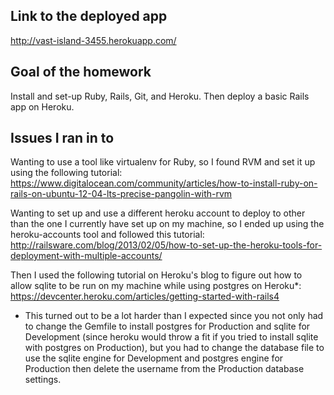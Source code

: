 Link to the deployed app
------------------------
http://vast-island-3455.herokuapp.com/

Goal of the homework
--------------------
Install and set-up Ruby, Rails, Git, and Heroku.
Then deploy a basic Rails app on Heroku.

Issues I ran in to
------------------

Wanting to use a tool like virtualenv for Ruby, so I found RVM and set it up using the following tutorial:
https://www.digitalocean.com/community/articles/how-to-install-ruby-on-rails-on-ubuntu-12-04-lts-precise-pangolin-with-rvm

Wanting to set up and use a different heroku account to deploy to other than the one I currently have set up on my machine, so I ended up using the heroku-accounts tool and followed this tutorial:
http://railsware.com/blog/2013/02/05/how-to-set-up-the-heroku-tools-for-deployment-with-multiple-accounts/

Then I used the following tutorial on Heroku's blog to figure out how to allow sqlite to be run on my machine while using postgres on Heroku*:
https://devcenter.heroku.com/articles/getting-started-with-rails4


* This turned out to be a lot harder than I expected since you not only had to change the Gemfile to install postgres for Production and sqlite for Development (since heroku would throw a fit if you tried to install sqlite with postgres on Production), but you had to change the database file to use the sqlite engine for Development and postgres engine for Production then delete the username from the Production database settings.






